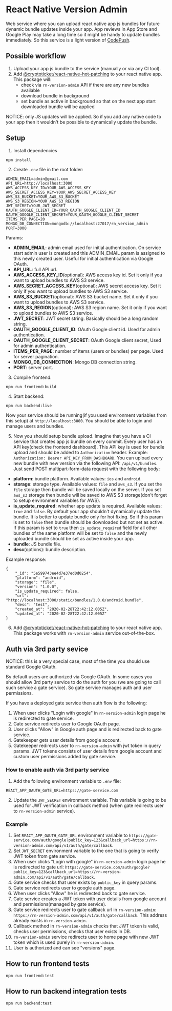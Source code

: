 # React Native Version Admin

Web service where you can upload react native app js bundles for future dynamic bundle updates inside your app. App reviews in App Store and Google Play may take a long time so it might be handy to update bundles immediately. So this service is a light version of [CodePush](https://microsoft.github.io/code-push/).

## Possible workflow
1. Upload your app js bundle to the service (manually or via any CI tool).
2. Add [@cryptoticket/react-native-hot-patching](https://github.com/cryptoticket/react-native-hot-patching) to your react native app. This package will: 
	- check via `rn-version-admin` API if there are any new bundles available
	- download bundle in background
	- set bundle as active in background so that on the next app start downloaded bundle will be applied

NOTICE: only JS updates will be applied. So if you add any native code to your app then it wouldn't be possible to dynamically update the bundle.

## Setup
1. Install dependencies
```
npm install
```
2. Create `.env` file in the root folder:
```
ADMIN_EMAIL=admin@gmail.com
API_URL=http://localhost:3000
AWS_ACCESS_KEY_ID=YOUR_AWS_ACCESS_KEY
AWS_SECRET_ACCESS_KEY=YOUR_AWS_SECRET_ACCESS_KEY
AWS_S3_BUCKET=YOUR_AWS_S3_BUCKET
AWS_S3_REGION=YOUR_AWS_S3_REGION
JWT_SECRET=YOUR_JWT_SECRET
OAUTH_GOOGLE_CLIENT_ID=YOUR_OAUTH_GOOGLE_CLIENT_ID
OAUTH_GOOGLE_CLIENT_SECRET=YOUR_OAUTH_GOOGLE_CLIENT_SECRET
ITEMS_PER_PAGE=20
MONGO_DB_CONNECTION=mongodb://localhost:27017/rn_version_admin
PORT=3000
```
Params:
- **ADMIN_EMAIL**: admin email used for initial authentication. On service start admin user is created and this ADMIN_EMAIL param is assigned to this newly created user. Useful for initial authentication via Google OAuth.
- **API_URL**: full API url.
- **AWS_ACCESS_KEY_ID**(optional): AWS access key id. Set it only if you want to upload bundles to AWS S3 service.
- **AWS_SECRET_ACCESS_KEY**(optional): AWS secret access key. Set it only if you want to upload bundles to AWS S3 service.
- **AWS_S3_BUCKET**(optional): AWS S3 bucket name. Set it only if you want to upload bundles to AWS S3 service.
- **AWS_S3_REGION**(optional): AWS S3 region name. Set it only if you want to upload bundles to AWS S3 service.
- **JWT_SECRET**: JWT secret string. Basically should be a long random string.
- **OAUTH_GOOGLE_CLIENT_ID**: OAuth Google client id. Used for admin authentication.
- **OAUTH_GOOGLE_CLIENT_SECRET**: OAuth Google client secret, Used for admin authentication.
- **ITEMS_PER_PAGE**: number of items (users or bundles) per page. Used for server pagination.
- **MONGO_DB_CONNECTION**: Mongo DB connection string.
- **PORT**: server port.

3. Compile frontend:
```
npm run frontend:build
```

4. Start backend:
```
npm run backend:live
```

Now your service should be running(if you used environment variables from this setup) at `http://localhost:3000`. You should be able to login and manage users and bundles.

5. Now you should setup bundle upload. Imagine that you have a CI service that creates app js bundle on every commit. Every user has an API key(check the frontend dashboard). This API key is used for bundle upload and should be added to `Authorization` header. Example: `Authorization: Bearer API_KEY_FROM_DASHBOARD`. You can upload every new bundle with new version via the following API: `/api/v1/bundles`. Just send POST multipart-form-data request with the following body:
- **platform**: bundle platform. Available values: `ios` and `android`.
- **storage**: storage type. Available values: `file` and `aws_s3`. If you set the `file` storage then bundle will be saved locally on the server. If you set `aws_s3` storage then bundle will be saved to AWS S3 storage(don't forget to setup environment variables for AWS).
- **is_update_required**: whether app update is required. Available values: `true` and `false`. By default your app shouldn't dynamically update the bundle. It is better to update bundle only for hot fixing. So if this param is set to `false` then bundle should be downloaded but not set as active. If this param is set to `true` then `is_update_required` field for all other bundles of the same platform will be set to `false` and the newly uploaded bundle should be set as active inside your app.
- **bundle**: JS bundle file.
- **desc**(options): bundle description.

Example response:
```
{
    "_id": "5e599743ee4d7e37ed0d0254",
    "platform": "android",
    "storage": "file",
    "version": "1.0.0",
    "is_update_required": false,
    "url": "http://localhost:3000/static/bundles/1.0.0/android.bundle",
    "desc": "test",
    "created_at": "2020-02-28T22:42:12.005Z",
    "updated_at": "2020-02-28T22:42:12.005Z"
}
```

6. Add [@cryptoticket/react-native-hot-patching](https://github.com/cryptoticket/react-native-hot-patching) to your react native app. This package works with `rn-version-admin` service out-of-the-box.

## Auth via 3rd party sevice

NOTICE: this is a very special case, most of the time you should use standard Google OAuth.

By default users are authorized via Google OAuth. In some cases you should allow 3rd party service to do the auth for you (we are going to call such service a gate service). So gate service manages auth and user permissions. 

If you have a deployed gate service then auth flow is the following:
1. When user clicks "Login with google" in `rn-version-admin` login page he is redirected to gate service.
2. Gate service redirects user to Google OAuth page.
3. User clicks "Allow" in Google auth page and is redirected back to gate service.
4. Gatekeeper gets user details from google account.
5. Gatekeeper redirects user to `rn-version-admin` with jwt token in query params. JWT tokens consists of user details from google account and custom user permissions added by gate service.

### How to enable auth via 3rd party service
1. Add the following environment variable to `.env` file:
```
REACT_APP_OAUTH_GATE_URL=https://gate-service.com
```
2. Update the `JWT_SECRET` environment variable. This variable is going to be used for JWT verification in callback method (when gate redirects user to `rn-version-admin` service).

### Example
1. Set `REACT_APP_OAUTH_GATE_URL` environment variable to `https://gate-service.com/auth/google?public_key=123&callback_url=https://rn-version-admin.com/api/v1/auth/gate/callback`.
2. Set `JWT_SECRET` environment variable to the one that is going to verify JWT token from gate service.
3. When user clicks "Login with google" in `rn-version-admin` login page he is redirected to gate url: `https://gate-service.com/auth/google?public_key=123&callback_url=https://rn-version-admin.com/api/v1/auth/gate/callback`.
4. Gate service checks that user exists by `public_key` in query params.
5. Gate service redirects user to google auth page.
6. When user clicks "Allow" he is redirected back to gate service.
7. Gate service creates a JWT token with user details from google account and permissions(managed by gate service).
8. Gate service redirects user to gate callback url in `rn-version-admin`: `https://rn-version-admin.com/api/v1/auth/gate/callback`. This address already exists in `rn-version-admin`.
9. Callback method in `rn-version-admin` checks that JWT token is valid, checks user permissions, checks that user exists in DB.
10. `rn-version-admin` service redirects user to home page with new JWT token which is used purely in `rn-version-admin`.
11. User is authorized and can see "versions" page.


## How to run frontend tests
```
npm run frontend:test
```

## How to run backend integration tests
```
npm run backend:test
```
